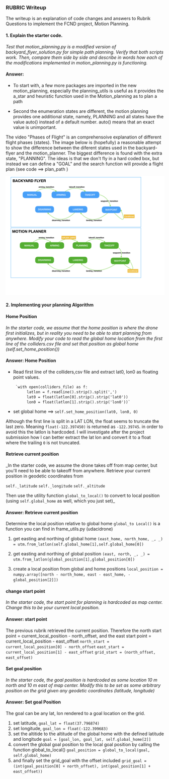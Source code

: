 ### RUBRIC Writeup

The writeup is an explanation of code changes and answers to Rubrik Questions to implement the FCND project, Motion Planning. 

#### 1. Explain the starter code.
_Test that motion_planning.py is a modified version of backyard_flyer_solution.py for simple path planning. Verify that both scripts work. Then, compare them side by side and describe in words how each of the modifications implemented in motion_planning.py is functioning._

#### Answer:     
- To start with, a few more packages are imported in the new motion_planning, especially the planning_utils is useful as it provides the a_star and heuristic function used in the Motion_planning as to plan a path

- Second the enumeration states are different, the motion planning provides one additional state, namely, PLANNING and all states have the value auto() instead of a default number. auto() means that an exact value is unimportant. 

The video "Phases of Flight" is an comprehensoive explanation of different flight phases (states). The image below is (hopefully) a reasonable attempt to show the difference between the diferent states used in the backyard-flyer and the motion_planner. The biggest difference is found with the extra state, "PLANNING". The ideas is that we don't fly in a hard coded box, but instead we can define a "GOAL" and the search function will provide a flight plan (see code ==>  plan_path ) 

![planning phases](./misc/states/states.png)

#### 2. Implementing your planning Algorithm
#### Home Position
_In the starter code, we assume that the home position is where the drone first initializes, but in reality you need to be able to start planning from anywhere. Modify your code to read the global home location from the first line of the colliders.csv file and set that position as global home (self.set_home_position())_

#### Answer: Home Position
- Read first line of the colliders,csv file and extract lat0, lon0 as floating point values. 

       `with open(colliders_file) as f:
            latlon = f.readline().strip().split(',')
            lat0 = float(latlon[0].strip().strip('lat0'))
            lon0 = float(latlon[1].strip().strip('lon0'))`
            
- set global home ==> `self.set_home_position(lat0, lon0, 0)`

Although the first line is split in a LAT LON, the float seems to truncate the last zero. Meaning `float(-122.397450)` is returned as `-122.39745`. in order to avoid this the latlon is hardcoded. I will investigate after the project submission how I can better extract the lat lon and convert it to a float where the trailing `0` is not truncated.


#### Retrieve current position
_In the starter code, we assume the drone takes off from map center, but you'll need to be able to takeoff from anywhere. Retrieve your current position in geodetic coordinates from 

`self._latitude` 
`self._longitude` 
`self._altitude`

Then use the utility function `global_to_local()` to convert to local position (using `self.global_home` as well, which you just set)_

#### Answer: Retrieve current position
Determine the local position relative to global home
`global_to Local()` is a function you can find in frame_utils.py (udacidrone)

1. get easting and northing of global home
        `(east_home, north_home, _, _) = utm.from_latlon(self.global_home[1],self.global_home[0])`
        
2. get easting and northing of global position
        `(east, north, _, _) = utm.from_latlon(global_position[1],global_position[0])`
        
3. create a local position from global and home positions
        `local_position = numpy.array([north - north_home, east - east_home, -global_position[2]])`
        
#### change start point
_In the starter code, the start point for planning is hardcoded as map center. Change this to be your current local position._

#### Answer: start point
The previous rubrik retrieved the current position. Therefore the north start point = current_local_position - north_offset, 
and the east start point = current_local_position - east_offset
    `north_start = current_local_position[0] - north_offset`
    `east_start = current_local_position[1] - east_offset`
    `grid_start = (north_offset, east_offset)`     


#### Set goal position
_In the starter code, the goal position is hardcoded as some location 10 m north and 10 m east of map center. Modify this to be set as some arbitrary position on the grid given any geodetic coordinates (latitude, longitude)_

#### Answer: Set goal Position
The goal can be any lat, lon rendered to a goal location on the grid.

1. set latitude,   `goal_lat = float(37.796874)`
2. set longitude,  `goal_lon = float(-122.399683)`
3. set the altitide to the altitude of the global home with the defined latitude and longitude
                   `goal = [goal_lon, goal_lat, self.global_home[2]]`
4. convert the global goal position to the local goal position by calling the function global_to_local()
        `goal_position = global_to_local(goal, self.global_home)`
5. and finally set the grid_goal with the offset included
        `grid_goal = (int(goal_position[0] + north_offset), int(goal_position[1] + east_offset))`


